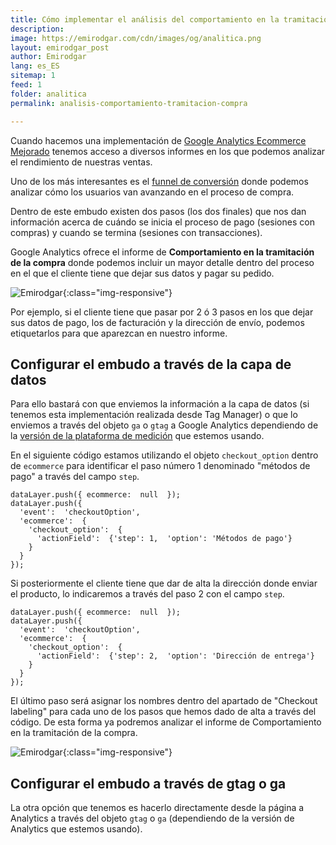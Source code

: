 ```yaml
---
title: Cómo implementar el análisis del comportamiento en la tramitación de la compra de Google Analytics Mejorado
description: 
image: https://emirodgar.com/cdn/images/og/analitica.png
layout: emirodgar_post
author: Emirodgar
lang: es_ES
sitemap: 1
feed: 1
folder: analitica
permalink: analisis-comportamiento-tramitacion-compra

--- 
```


Cuando hacemos una implementación de [Google Analytics Ecommerce Mejorado](https://emirodgar.com/analytics-ecommerce-capa-de-datos) tenemos acceso a diversos informes en los que podemos analizar el rendimiento de nuestras ventas.

Uno de los más interesantes es el [funnel de conversión](https://emirodgar.com/funnel-compra-ecommerce) donde podemos analizar cómo los usuarios van avanzando en el proceso de compra.

Dentro de este embudo existen dos pasos (los dos finales) que nos dan información acerca de cuándo se inicia el proceso de pago (sesiones con compras) y cuando se termina (sesiones con transacciones).

Google Analytics ofrece el informe de **Comportamiento en la tramitación de la compra** donde podemos incluir un mayor detalle dentro del proceso en el que el cliente tiene que dejar sus datos y pagar su pedido. 


![Emirodgar](https://i.imgur.com/XAjJXw5.png){:class="img-responsive"}

Por ejemplo, si el cliente tiene que pasar por 2 ó 3 pasos en los que dejar sus datos de pago, los de facturación y la dirección de envío, podemos etiquetarlos para que aparezcan en nuestro informe.

## Configurar el embudo a través de la capa de datos

Para ello bastará con que enviemos la información a la capa de datos (si tenemos esta implementación realizada desde Tag Manager) o que lo enviemos a través del objeto `ga` o `gtag` a Google Analytics dependiendo de la [versión de la plataforma de medición](https://emirodgar.com/versiones-google-analytics) que estemos usando.

En el siguiente código estamos utilizando el objeto `checkout_option` dentro de `ecommerce` para identificar el paso número 1 denominado "métodos de pago" a través del campo `step`.

    dataLayer.push({ ecommerce:  null  });   
    dataLayer.push({  
      'event':  'checkoutOption',  
      'ecommerce':  {  
        'checkout_option':  {  
          'actionField':  {'step': 1,  'option': 'Métodos de pago'}  
        }  
      }  
    });

  
Si posteriormente el cliente tiene que dar de alta la dirección donde enviar el producto, lo indicaremos a través del paso 2 con el campo `step`.
  

    dataLayer.push({ ecommerce:  null  });   
    dataLayer.push({  
      'event':  'checkoutOption',  
      'ecommerce':  {  
        'checkout_option':  {  
          'actionField':  {'step': 2,  'option': 'Dirección de entrega'}  
        }  
      }  
    });

El último paso será asignar los nombres dentro del apartado de "Checkout labeling" para cada uno de los pasos que hemos dado de alta a través del código. De esta forma ya podremos analizar el informe de Comportamiento en la tramitación de la compra.

![Emirodgar](https://i.imgur.com/BBNXTRV.png){:class="img-responsive"}

## Configurar el embudo a través de gtag o ga

La otra opción que tenemos es hacerlo directamente desde la página a Analytics a través del objeto `gtag` o `ga` (dependiendo de la versión de Analytics que estemos usando).


<!--stackedit_data:
eyJoaXN0b3J5IjpbLTEwMDQ4NzM2NjIsMjAwMTc1MTQ5OSwtMT
A0NjU1MDQwOCwtOTQxODg3MzQxLDE4MDQwMzY3ODAsLTE2MDY2
MTI5NDksMTMyNjcwMDQ2N119
-->